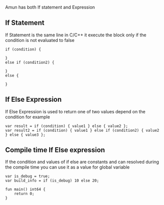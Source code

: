 Amun has both If statement and Expression

## If Statement

If Statement is the same line in C/C++ it execute the block only if the condition is not evaluated to false

```
if (condition) {

}
else if (condition2) {

}
else {

}
```

## If Else Expression

If Else Expression is used to return one of two values depend on the condition for example

```
var result = if (condition) { value1 } else { value2 };
var result2 = if (condition) { value1 } else if (condition2) { value2 } else { value3 };
```

## Compile time If Else expression

If the condition and values of if else are constants and can resolved during the compile time you can use it as a value for global variable

```
var is_debug = true;
var build_info = if (is_debug) 10 else 20;

fun main() int64 {
    return 0;
}
```